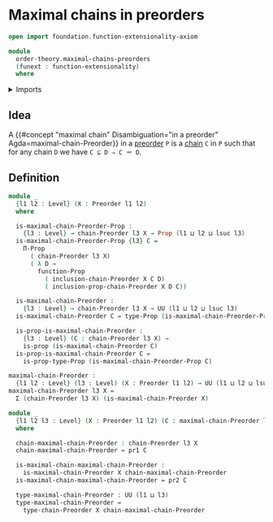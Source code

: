 # Maximal chains in preorders

```agda
open import foundation.function-extensionality-axiom

module
  order-theory.maximal-chains-preorders
  (funext : function-extensionality)
  where
```

<details><summary>Imports</summary>

```agda
open import foundation.dependent-pair-types
open import foundation.propositions funext
open import foundation.universe-levels

open import order-theory.chains-preorders funext
open import order-theory.preorders funext
```

</details>

## Idea

A
{{#concept "maximal chain" Disambiguation="in a preorder" Agda=maximal-chain-Preorder}}
in a [preorder](order-theory.preorders.md) `P` is a
[chain](order-theory.chains-preorders.md) `C` in `P` such that for any chain `D`
we have `C ⊆ D ⇒ C ＝ D`.

## Definition

```agda
module _
  {l1 l2 : Level} (X : Preorder l1 l2)
  where

  is-maximal-chain-Preorder-Prop :
    {l3 : Level} → chain-Preorder l3 X → Prop (l1 ⊔ l2 ⊔ lsuc l3)
  is-maximal-chain-Preorder-Prop {l3} C =
    Π-Prop
      ( chain-Preorder l3 X)
      ( λ D →
        function-Prop
          ( inclusion-chain-Preorder X C D)
          ( inclusion-prop-chain-Preorder X D C))

  is-maximal-chain-Preorder :
    {l3 : Level} → chain-Preorder l3 X → UU (l1 ⊔ l2 ⊔ lsuc l3)
  is-maximal-chain-Preorder C = type-Prop (is-maximal-chain-Preorder-Prop C)

  is-prop-is-maximal-chain-Preorder :
    {l3 : Level} (C : chain-Preorder l3 X) →
    is-prop (is-maximal-chain-Preorder C)
  is-prop-is-maximal-chain-Preorder C =
    is-prop-type-Prop (is-maximal-chain-Preorder-Prop C)

maximal-chain-Preorder :
  {l1 l2 : Level} (l3 : Level) (X : Preorder l1 l2) → UU (l1 ⊔ l2 ⊔ lsuc l3)
maximal-chain-Preorder l3 X =
  Σ (chain-Preorder l3 X) (is-maximal-chain-Preorder X)

module _
  {l1 l2 l3 : Level} (X : Preorder l1 l2) (C : maximal-chain-Preorder l3 X)
  where

  chain-maximal-chain-Preorder : chain-Preorder l3 X
  chain-maximal-chain-Preorder = pr1 C

  is-maximal-chain-maximal-chain-Preorder :
    is-maximal-chain-Preorder X chain-maximal-chain-Preorder
  is-maximal-chain-maximal-chain-Preorder = pr2 C

  type-maximal-chain-Preorder : UU (l1 ⊔ l3)
  type-maximal-chain-Preorder =
    type-chain-Preorder X chain-maximal-chain-Preorder
```
